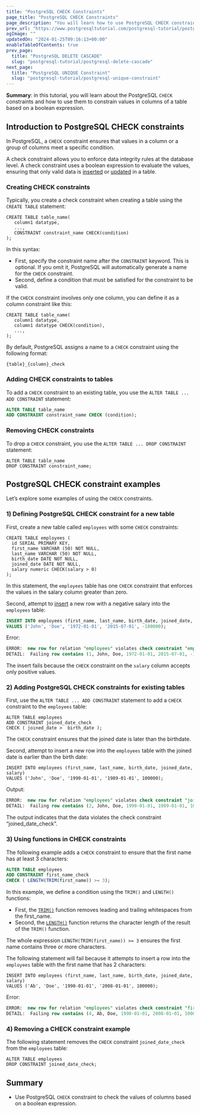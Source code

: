 ```yaml
---
title: "PostgreSQL CHECK Constraints"
page_title: "PostgreSQL CHECK Constraints"
page_description: "You will learn how to use PostgreSQL CHECK constraints to ensure the data integrity of values in a column or a group of columns in a table."
prev_url: "https://www.postgresqltutorial.com/postgresql-tutorial/postgresql-check-constraint/"
ogImage: ""
updatedOn: "2024-01-25T09:16:13+00:00"
enableTableOfContents: true
prev_page: 
  title: "PostgreSQL DELETE CASCADE"
  slug: "postgresql-tutorial/postgresql-delete-cascade"
next_page: 
  title: "PostgreSQL UNIQUE Constraint"
  slug: "postgresql-tutorial/postgresql-unique-constraint"
---
```





**Summary**: in this tutorial, you will learn about the PostgreSQL `CHECK` constraints and how to use them to constrain values in columns of a table based on a boolean expression.


## Introduction to PostgreSQL CHECK constraints

In PostgreSQL, a `CHECK` constraint ensures that values in a column or a group of columns meet a specific condition.

A check constraint allows you to enforce data integrity rules at the database level. A check constraint uses a boolean expression to evaluate the values, ensuring that only valid data is [inserted](postgresql-insert) or [updated](postgresql-update) in a table.


### Creating CHECK constraints

Typically, you create a check constraint when creating a table using the `CREATE TABLE` statement:


```shellsqlsql
CREATE TABLE table_name(
   column1 datatype,
   ...,
   CONSTRAINT constraint_name CHECK(condition)
);
```
In this syntax:

* First, specify the constraint name after the `CONSTRAINT` keyword. This is optional. If you omit it, PostgreSQL will automatically generate a name for the `CHECK` constraint.
* Second, define a condition that must be satisfied for the constraint to be valid.

If the `CHECK` constraint involves only one column, you can define it as a column constraint like this:


```
CREATE TABLE table_name(
   column1 datatype,
   column1 datatype CHECK(condition),
   ...,
);
```
By default, PostgreSQL assigns a name to a `CHECK` constraint using the following format:


```
{table}_{column}_check
```

### Adding CHECK constraints to tables

To add a `CHECK` constraint to an existing table, you use the `ALTER TABLE ... ADD CONSTRAINT` statement:


```sql
ALTER TABLE table_name
ADD CONSTRAINT constraint_name CHECK (condition);
```

### Removing CHECK constraints

To drop a `CHECK` constraint, you use the `ALTER TABLE ... DROP CONSTRAINT` statement:


```
ALTER TABLE table_name
DROP CONSTRAINT constraint_name;
```

## PostgreSQL CHECK constraint examples

Let’s explore some examples of using the `CHECK` constraints.


### 1\) Defining PostgreSQL CHECK constraint for a new table

First, create a new table called `employees` with some `CHECK` constraints:


```
CREATE TABLE employees (
  id SERIAL PRIMARY KEY, 
  first_name VARCHAR (50) NOT NULL, 
  last_name VARCHAR (50) NOT NULL,  
  birth_date DATE NOT NULL, 
  joined_date DATE NOT NULL, 
  salary numeric CHECK(salary > 0)
);

```
In this statement, the `employees` table has one `CHECK` constraint that enforces the values in the salary column greater than zero.

Second, attempt to [insert](postgresql-insert) a new row with a negative salary into the `employees` table:


```sql
INSERT INTO employees (first_name, last_name, birth_date, joined_date, salary) 
VALUES ('John', 'Doe', '1972-01-01', '2015-07-01', -100000);

```
Error:


```sql
ERROR:  new row for relation "employees" violates check constraint "employees_salary_check"
DETAIL:  Failing row contains (1, John, Doe, 1972-01-01, 2015-07-01, -100000).
```
The insert fails because the `CHECK` constraint on the `salary` column accepts only positive values.


### 2\) Adding PostgreSQL CHECK constraints for existing tables

First, use the `ALTER TABLE ... ADD CONSTRAINT` statement to add a `CHECK` constraint to the `employees` table:


```
ALTER TABLE employees
ADD CONSTRAINT joined_date_check
CHECK ( joined_date >  birth_date );
```
The `CHECK` constraint ensures that the joined date is later than the birthdate.

Second, attempt to insert a new row into the `employees` table with the joined date is earlier than the birth date:


```
INSERT INTO employees (first_name, last_name, birth_date, joined_date, salary) 
VALUES ('John', 'Doe', '1990-01-01', '1989-01-01', 100000);
```
Output:


```sql
ERROR:  new row for relation "employees" violates check constraint "joined_date_check"
DETAIL:  Failing row contains (2, John, Doe, 1990-01-01, 1989-01-01, 100000).
```
The output indicates that the data violates the check constraint “joined\_date\_check”.


### 3\) Using functions in CHECK constraints

The following example adds a `CHECK` constraint to ensure that the first name has at least 3 characters:


```sql
ALTER TABLE employees
ADD CONSTRAINT first_name_check
CHECK ( LENGTH(TRIM(first_name)) >= 3);
```
In this example, we define a condition using the `TRIM()` and `LENGTH()` functions:

* First, the [`TRIM()`](../postgresql-string-functions/postgresql-trim-function) function removes leading and trailing whitespaces from the first\_name.
* Second, the [`LENGTH()`](../postgresql-string-functions/postgresql-length-function) function returns the character length of the result of the `TRIM()` function.

The whole expression `LENGTH(TRIM(first_name)) >= 3` ensures the first name contains three or more characters.

The following statement will fail because it attempts to insert a row into the `employees` table with the first name that has 2 characters:


```
INSERT INTO employees (first_name, last_name, birth_date, joined_date, salary) 
VALUES ('Ab', 'Doe', '1990-01-01', '2008-01-01', 100000);
```
Error:


```sql
ERROR:  new row for relation "employees" violates check constraint "first_name_check"
DETAIL:  Failing row contains (4, Ab, Doe, 1990-01-01, 2008-01-01, 100000).
```

### 4\) Removing a CHECK constraint example

The following statement removes the `CHECK` constraint `joined_date_check` from the `employees` table:


```
ALTER TABLE employees
DROP CONSTRAINT joined_date_check;
```

## Summary

* Use PostgreSQL `CHECK` constraint to check the values of columns based on a boolean expression.

